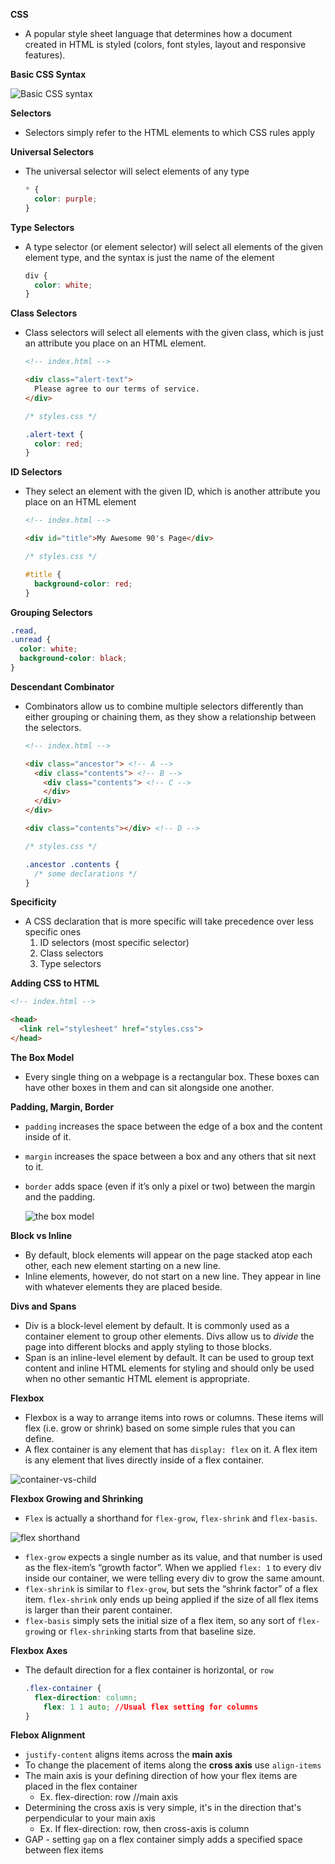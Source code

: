 **CSS**

- A popular style sheet language that determines how a document created in HTML is styled (colors, font styles, layout and responsive features).

**Basic CSS Syntax**

![Basic CSS syntax](https://user-images.githubusercontent.com/70952936/130702428-4808becb-cbc4-4a4d-8fa7-f9aa5409768d.jpg)



**Selectors**

- Selectors simply refer to the HTML elements to which CSS rules apply

**Universal Selectors**

- The universal selector will select elements of any type

  ```css
  * {
    color: purple;
  }
  ```

**Type Selectors**

- A type selector (or element selector) will select all elements of the given element type, and the syntax is just the name of the element

  ```css
  div {
    color: white;
  }
  ```

**Class Selectors**

- Class selectors will select all elements with the given class, which is just an attribute you place on an HTML element.

  ```html
  <!-- index.html -->
  
  <div class="alert-text">
    Please agree to our terms of service.
  </div>
  ```

  ```css
  /* styles.css */
  
  .alert-text {
    color: red;
  }
  ```

**ID Selectors**

- They select an element with the given ID, which is another attribute you place on an HTML element

  ```html
  <!-- index.html -->
  
  <div id="title">My Awesome 90's Page</div>
  ```

  ```css
  /* styles.css */
  
  #title {
    background-color: red;
  }
  ```

**Grouping Selectors**

```css
.read,
.unread {
  color: white;
  background-color: black;
}
```

**Descendant Combinator**

- Combinators allow us to combine multiple selectors differently than either grouping or chaining them, as they show a relationship between the selectors.

  ```html
  <!-- index.html -->
  
  <div class="ancestor"> <!-- A -->
    <div class="contents"> <!-- B -->
      <div class="contents"> <!-- C -->
      </div>
    </div>
  </div>
  
  <div class="contents"></div> <!-- D -->
  ```

  ```css
  /* styles.css */
  
  .ancestor .contents {
    /* some declarations */
  }
  ```

**Specificity**

- A CSS declaration that is more specific will take precedence over less specific ones
  1. ID selectors (most specific selector)
  2. Class selectors
  3. Type selectors

**Adding CSS to HTML**

```html
<!-- index.html -->

<head>
  <link rel="stylesheet" href="styles.css">
</head>
```

**The Box Model**

- Every single thing on a webpage is a rectangular box. These boxes can have other boxes in them and can sit alongside one another.

**Padding, Margin, Border**

- `padding` increases the space between the edge of a box and the content inside of it.

- `margin` increases the space between a box and any others that sit next to it.

- `border` adds space (even if it’s only a pixel or two) between the margin and the padding.

  ![the box model](https://cdn.statically.io/gh/TheOdinProject/curriculum/main/foundations/html_css/the-box-model/imgs/box-model.png)

**Block vs Inline**

- By default, block elements will appear on the page stacked atop each other, each new element starting on a new line.
- Inline elements, however, do not start on a new line. They appear in line with whatever elements they are placed beside.

**Divs and Spans**

- Div is a block-level element by default. It is commonly used as a container element to group other elements. Divs allow us to *divide* the page into different blocks and apply styling to those blocks.
- Span is an inline-level element by default. It can be used to group text content and inline HTML elements for styling and should only be used when no other semantic HTML element is appropriate.

**Flexbox**

- Flexbox is a way to arrange items into rows or columns. These items will flex (i.e. grow or shrink) based on some simple rules that you can define.
- A flex container is any element that has `display: flex` on it. A flex item is any element that lives directly inside of a flex container.

![container-vs-child](https://cdn.statically.io/gh/TheOdinProject/curriculum/495704c6eb6bf33bc927534f231533a82b27b2ac/html_css/v2/foundations/flexbox/imgs/03.png)

**Flexbox Growing and Shrinking**

- `Flex` is actually a shorthand for `flex-grow`, `flex-shrink` and `flex-basis`.

![flex shorthand](https://cdn.statically.io/gh/TheOdinProject/curriculum/495704c6eb6bf33bc927534f231533a82b27b2ac/html_css/v2/foundations/flexbox/imgs/10.png)

- `flex-grow` expects a single number as its value, and that number is used as the flex-item’s “growth factor”. When we applied `flex: 1` to every div inside our container, we were telling every div to grow the same amount.
- `flex-shrink` is similar to `flex-grow`, but sets the “shrink factor” of a flex item. `flex-shrink` only ends up being applied if the size of all flex items is larger than their parent container.
- `flex-basis` simply sets the initial size of a flex item, so any sort of `flex-grow`ing or `flex-shrink`ing starts from that baseline size.

**Flexbox Axes**

- The default direction for a flex container is horizontal, or `row`

  ```css
  .flex-container { 
  	flex-direction: column; 
      flex: 1 1 auto; //Usual flex setting for columns
  }
  ```

**Flebox Alignment**

- `justify-content` aligns items across the **main axis**
- To change the placement of items along the **cross axis** use `align-items`
- The main axis is your defining direction of how your flex items are placed in the flex container
  - Ex. flex-direction: row //main axis
- Determining the cross axis is very simple, it's in the direction that's perpendicular to your main axis
  - Ex. If flex-direction: row, then cross-axis is column
- GAP - setting `gap` on a flex container simply adds a specified space between flex items



